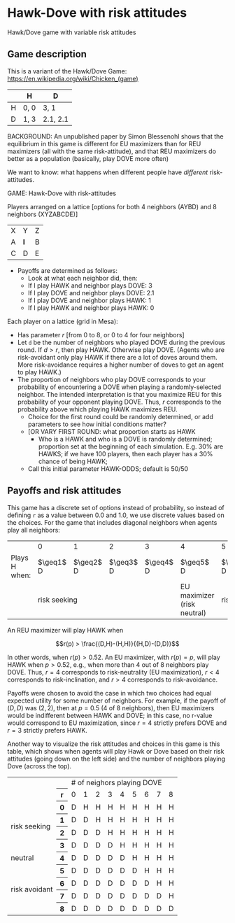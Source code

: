 # Hawk-Dove with risk attitudes

Hawk/Dove game with variable risk attitudes

## Game description

This is a variant of the Hawk/Dove Game: https://en.wikipedia.org/wiki/Chicken_(game)

| | H | D|
|-|-|-|
| H | 0, 0 | 3, 1|
| D |1, 3| 2.1, 2.1|

BACKGROUND: An unpublished paper by Simon Blessenohl shows that the equilibrium in this game is different for EU maximizers than for REU maximizers (all with the same risk-attitude), and that REU maximizers do better as a population (basically, play DOVE more often)

We want to know: what happens when different people have _different_ risk-attitudes.

GAME: Hawk-Dove with risk-attitudes

Players arranged on a lattice [options for both 4 neighbors (AYBD) and 8 neighbors (XYZABCDE)]

| | | |
|-|-|-|
| X | Y |Z |
|A | **I** |  B |
| C | D | E |

- Payoffs are determined as follows:
   -  Look at what each neighbor did, then:
   -  If I play HAWK and neighbor plays DOVE: 3
   -  If I play DOVE and neighbor plays DOVE: 2.1
   -  If I play DOVE and neighbor plays HAWK: 1
   - If I play HAWK and neighbor plays HAWK: 0
 
Each player on a lattice (grid in Mesa):
- Has parameter $r$ [from 0 to 8, or 0 to 4 for four neighbors]
- Let `d` be the number of neighbors who played DOVE during the previous round. If $d > r$, then play HAWK. Otherwise play DOVE. (Agents who are risk-avoidant only play HAWK if there are a lot of doves around them. More risk-avoidance requires a higher number of doves to get an agent to play HAWK.)
- The proportion of neighbors who play DOVE corresponds to your probability of encountering a DOVE when playing a randomly-selected neighbor. The intended interpretation is that you maximize REU for this probability of your opponent playing DOVE. Thus, $r$ corresponds to the probability above which playing HAWK maximizes REU.
  - Choice for the first round could be randomly determined, or add parameters to see how initial conditions matter?
  - [OR VARY FIRST ROUND: what proportion starts as HAWK
    - Who is a HAWK and who is a DOVE is randomly determined; proportion set at the beginning of each simulation. E.g. 30% are HAWKS; if we have 100 players, then each player has a 30% chance of being HAWK; 
   - Call this initial parameter HAWK-ODDS; default is 50/50


## Payoffs and risk attitudes

This game has a discrete set of options instead of probability, so instead of defining `r` as a value between 0.0 and 1.0, we use discrete values based on the choices. For the game that includes diagonal neighbors when agents play all neighbors:

<table>
   <tr><td></td></td><td>0</td><td>1</td><td>2</td><td>3</td><td>4</td><td>5</td><td>6</td><td>7</td><td>8</td></tr>
   <tr>
      <td>Plays H when:</td>
      <td>$\geq1$ D</td>
      <td>$\geq2$ D</td>
      <td>$\geq3$ D</td>
      <td>$\geq4$ D</td>
      <td>$\geq5$ D</td>
      <td>$\geq6$ D</td>
      <td>$\geq7$ D</td>
      <td>$\geq8$ D</td>
      <td>all D</td>
   </tr>
   <tr><td></td>
      <td colspan="4">risk seeking</td>
      <td>EU maximizer<br>(risk neutral)</td>
   <td colspan="4">risk avoidant</td>
   </tr>
</table>


An REU maximizer will play HAWK when
```math
r(p) > \frac{(D,H)-(H,H)}{(H,D)-(D,D)}
```
In other words, when $r(p) > 0.52$. An EU maximizer, with $r(p) = p$, will play HAWK when $p > 0.52$, e.g., when more than 4 out of 8 neighbors play DOVE. Thus, $r = 4$ corresponds to risk-neutrality (EU maximization), $r < 4$ corresponds to risk-inclination, and $r > 4$ corresponds to risk-avoidance.

Payoffs were chosen to avoid the case in which two choices had equal expected utility for some number of neighbors. For example, if the payoff of $(D,D)$ was $(2,2)$, then at $p = 0.5$ (4 of 8 neighbors), then EU maximizers would be indifferent between HAWK and DOVE; in this case, no r-value would correspond to EU maximization, since $r = 4$ strictly prefers DOVE and $r = 3$ strictly prefers HAWK.

Another way to visualize the risk attitudes and choices in this game is this table, which shows when agents will play Hawk or Dove based on their risk attitudes (going down on the left side) and the number of neighbors playing Dove (across the top).

<table>
   <tr><td colspan="2"></td><td colspan="9"># of neighors playing DOVE</td></tr>
   <tr><td><th>r</th><td>0</td><td>1</td><td>2</td><td>3</td><td>4</td><td>5</td><td>6</td><td>7</td><td>8</td></tr>
   <tr><td rowspan="4">risk seeking</td><th>0</th><td>D</td><td>H</td><td>H</td><td>H</td><td>H</td><td>H</td><td>H</td><td>H</td><td>H</td></tr>
   <tr><th>1</th><td>D</td><td>D</td><td>H</td><td>H</td><td>H</td><td>H</td><td>H</td><td>H</td><td>H</td></tr>
   <tr><th>2</th><td>D</td><td>D</td><td>D</td><td>H</td><td>H</td><td>H</td><td>H</td><td>H</td><td>H</td></tr>
   <tr><th>3</th><td>D</td><td>D</td><td>D</td><td>D</td><td>H</td><td>H</td><td>H</td><td>H</td><td>H</td></tr>
   <tr><td>neutral</td></td><th>4</th><td>D</td><td>D</td><td>D</td><td>D</td><td>D</td><td>H</td><td>H</td><td>H</td><td>H</td></tr>
   <tr><td rowspan="4">risk avoidant</td><th>5</th><td>D</td><td>D</td><td>D</td><td>D</td><td>D</td><td>D</td><td>H</td><td>H</td><td>H</td></tr>
   <tr><th>6</th><td>D</td><td>D</td><td>D</td><td>D</td><td>D</td><td>D</td><td>D</td><td>H</td><td>H</td></tr>
   <tr><th>7</th><td>D</td><td>D</td><td>D</td><td>D</td><td>D</td><td>D</td><td>D</td><td>D</td><td>H</td></tr>
   <tr><th>8</th><td>D</td><td>D</td><td>D</td><td>D</td><td>D</td><td>D</td><td>D</td><td>D</td><td>D</td></tr>
</table>

